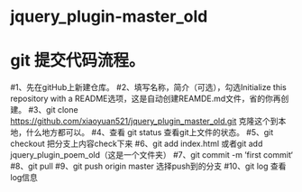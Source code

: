 # jquery_plugin-master_old

# git 提交代码流程。
#1、先在gitHub上新建仓库。
#2、填写名称，简介（可选），勾选Initialize this repository with a README选项，这是自动创建REAMDE.md文件，省的你再创建。
#3、git clone https://github.com/xiaoyuan521/jquery_plugin_master_old.git 克隆这个到本地，什么地方都可以。
#4、查看 git status  查看git上文件的状态。
#5、git checkout 把分支上内容check下来
#6、git add index.html 或者git add jquery_plugin_poem_old（这是一个文件夹）
#7、git commit -m ’first commit‘
#8、git pull 
#9、git push origin master 选择push到的分支
#10、git log 查看log信息
